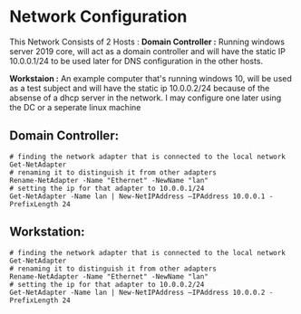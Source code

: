 # Network Configuration

This Network Consists of 2 Hosts :
**Domain Controller :** Running windows server 2019 core, will act as a domain controller and will have the static IP 10.0.0.1/24 to be used later for DNS configuration in the other hosts.

**Workstaion :** An example computer that's running windows 10, will be used as a test subject and will have the static ip 10.0.0.2/24 because of the absense of a dhcp server in the network. I may configure one later using the DC or a seperate linux machine

## Domain Controller:

```
# finding the network adapter that is connected to the local network
Get-NetAdapter
# renaming it to distinguish it from other adapters
Rename-NetAdapter -Name "Ethernet" -NewName "lan"
# setting the ip for that adapter to 10.0.0.1/24
Get-NetAdapter -Name lan | New-NetIPAddress –IPAddress 10.0.0.1 -PrefixLength 24
```

## Workstation:

```
# finding the network adapter that is connected to the local network
Get-NetAdapter
# renaming it to distinguish it from other adapters
Rename-NetAdapter -Name "Ethernet" -NewName "lan"
# setting the ip for that adapter to 10.0.0.2/24
Get-NetAdapter -Name lan | New-NetIPAddress –IPAddress 10.0.0.2 -PrefixLength 24
```